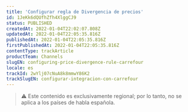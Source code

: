 ```yaml
---
title: 'Configurar regla de Divergencia de precios'
id: 1JeKk6dQUfhZfh4XlggCJ9
status: PUBLISHED
createdAt: 2022-01-04T22:02:07.808Z
updatedAt: 2022-01-04T22:05:35.816Z
publishedAt: 2022-01-04T22:05:35.816Z
firstPublishedAt: 2022-01-04T22:05:35.816Z
contentType: trackArticle
productTeam: Channels
slugEN: configuring-price-divergence-rule-carrefour
locale: es
trackId: 2wYlj07cNuA8k8mmwY86K2
trackSlugEN: configurar-integracion-con-carrefour
---
```


> ⚠️ Este contenido es exclusivamente regional; por lo tanto, no se aplica a los países de habla española.
